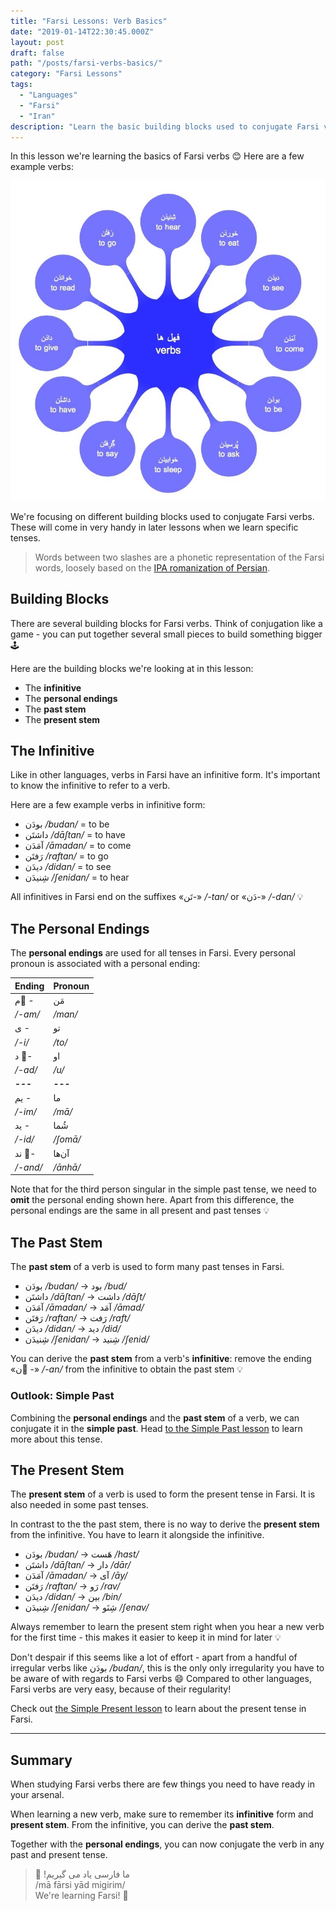 ```yaml
---
title: "Farsi Lessons: Verb Basics"
date: "2019-01-14T22:30:45.000Z"
layout: post
draft: false
path: "/posts/farsi-verbs-basics/"
category: "Farsi Lessons"
tags:
  - "Languages"
  - "Farsi"
  - "Iran"
description: "Learn the basic building blocks used to conjugate Farsi verbs. These will come in very handy when using specific tenses."
---
```


In this lesson we're learning the basics of Farsi verbs 😊 Here are a few example verbs:

![verbs](./fehlha.jpg)

We're focusing on different building blocks used to conjugate Farsi verbs. These will come in very handy in later lessons when we learn specific tenses.

> Words between two slashes are a phonetic representation of the Farsi words, loosely based on the [IPA romanization of Persian](https://en.wikipedia.org/wiki/Romanization_of_Persian).

## Building Blocks

There are several building blocks for Farsi verbs. Think of conjugation like a game - you can put together several small pieces to build something bigger 🕹

Here are the building blocks we're looking at in this lesson:

* The **infinitive**
* The **personal endings**
* The **past stem**
* The **present stem**

## The Infinitive

Like in other languages, verbs in Farsi have an infinitive form.
It's important to know the infinitive to refer to a verb.

Here are a few example verbs in infinitive form:

* بودَن _/budan/_ = to be
* داشتَن _/dāʃtan/_ = to have
* آمَدَن _/āmadan/_ = to come
* رَفتَن _/raftan/_ = to go
* دیدَن _/didan/_ = to see
* شِنیدَن _/ʃenidan/_ = to hear

All infinitives in Farsi end on the suffixes «تَن-» _/-tan/_ or «دَن-» _/-dan/_ 💡

## The Personal Endings

The **personal endings** are used for all tenses in Farsi. Every personal pronoun is associated with a personal ending:

|Ending   |   Pronoun|
|---|---|
|م َ-|مَن|
|_/-am/_|_/man/_|
|ی -|تو|
|_/-i/_|_/to/_|
|د -َ|او|
|_/-ad/_|_/u/_|
|**---**|**---**|
|یم -|ما|
|_/-im/_|_/mā/_|
|ید -|شُما|
|_/-id/_|_/ʃomā/_|
|ند -َ|آن‌ها|
|_/-and/_|_/ānhā/_|

Note that for the third person singular in the simple past tense, we need to **omit** the personal ending shown here. Apart from this difference, the personal endings are the same in all present and past tenses 💡

## The Past Stem

The **past stem** of a verb is used to form many past tenses in Farsi.

* بودَن _/budan/_ → بود _/bud/_
* داشتَن _/dāʃtan/_ → داشت _/dāʃt/_
* آمَدَن _/āmadan/_ → آمَد _/āmad/_
* رَفتَن _/raftan/_ → رَفت _/raft/_
* دیدَن _/didan/_ → دید _/did/_
* شِنیدَن _/ʃenidan/_ → شِنید _/ʃenid/_

You can derive the **past stem** from a verb's **infinitive**: remove the ending «ن َ-» _/-an/_ from the infinitive to obtain the past stem 💡

### Outlook: Simple Past

Combining the **personal endings** and the **past stem** of a verb, we can conjugate it in the **simple past**. Head [to the Simple Past lesson](/posts/farsi-simple-past) to learn more about this tense.

## The Present Stem

The **present stem** of a verb is used to form the present tense in Farsi. It is also needed in some past tenses.

In contrast to the the past stem, there is no way to derive the **present stem** from the infinitive. You have to learn it alongside the infinitive.

* بودَن _/budan/_ → هَست _/hast/_
* داشتَن _/dāʃtan/_ → دار _/dār/_
* آمَدَن _/āmadan/_ → آی _/āy/_
* رَفتَن _/raftan/_ → رَو _/rav/_
* دیدَن _/didan/_ → بین _/bin/_
* شِنیدَن _/ʃenidan/_ → شِنَو _/ʃenav/_

Always remember to learn the present stem right when you hear a new verb for the first time - this makes it easier to keep it in mind for later 💡

Don't despair if this seems like a lot of effort - apart from a handful of irregular verbs like بودَن _/budan/_, this is the only only irregularity you have to be aware of with regards to Farsi verbs 😄 Compared to other languages, Farsi verbs are very easy, because of their regularity!

Check out [the Simple Present lesson](/posts/farsi-simple-present) to learn about the present tense in Farsi.

---

## Summary

When studying Farsi verbs there are few things you need to have ready in your arsenal.

When learning a new verb, make sure to remember its **infinitive** form and **present stem**. From the infinitive, you can derive the **past stem**.

Together with the **personal endings**, you can now conjugate the verb in any past and present tense.

> 🙌 !ما فارسی یاد می گیریم  
> /mā fārsi yād migirim/  
> We're learning Farsi! 🙌